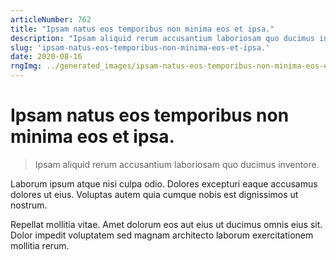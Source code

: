 ```yaml
---
articleNumber: 762
title: "Ipsam natus eos temporibus non minima eos et ipsa."
description: "Ipsam aliquid rerum accusantium laboriosam quo ducimus inventore."
slug: 'ipsam-natus-eos-temporibus-non-minima-eos-et-ipsa.'
date: 2020-08-16
rngImg: ../generated_images/ipsam-natus-eos-temporibus-non-minima-eos-et-ipsa..jpg
---
```


# Ipsam natus eos temporibus non minima eos et ipsa.

> Ipsam aliquid rerum accusantium laboriosam quo ducimus inventore.

Laborum ipsum atque nisi culpa odio. Dolores excepturi eaque accusamus dolores ut eius. Voluptas autem quia cumque nobis est dignissimos ut nostrum.
 Repellat mollitia vitae. Amet dolorum eos aut eius ut ducimus omnis eius sit. Dolor impedit voluptatem sed magnam architecto laborum exercitationem mollitia rerum.
